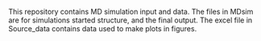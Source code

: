 This repository contains MD simulation input and data.
The files in MDsim are for simulations started structure, and the final output.
The excel file in Source_data contains data used to make plots in figures.
